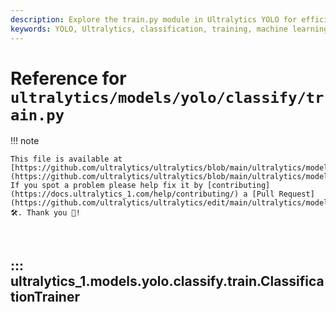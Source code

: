 ```yaml
---
description: Explore the train.py module in Ultralytics YOLO for efficient classification model training. Learn more with examples and detailed code documentation.
keywords: YOLO, Ultralytics, classification, training, machine learning, deep learning, PyTorch, train.py
---
```


# Reference for `ultralytics/models/yolo/classify/train.py`

!!! note

    This file is available at [https://github.com/ultralytics/ultralytics/blob/main/ultralytics/models/yolo/classify/train.py](https://github.com/ultralytics/ultralytics/blob/main/ultralytics/models/yolo/classify/train.py). If you spot a problem please help fix it by [contributing](https://docs.ultralytics_1.com/help/contributing/) a [Pull Request](https://github.com/ultralytics/ultralytics/edit/main/ultralytics/models/yolo/classify/train.py) 🛠️. Thank you 🙏!

<br>

## ::: ultralytics_1.models.yolo.classify.train.ClassificationTrainer

<br><br>
